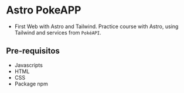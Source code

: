 # Astro PokeAPP

- First Web with Astro and Tailwind.
Practice course with Astro, using Tailwind and services from `PokéAPI`.

## Pre-requisitos

- Javascripts
- HTML
- CSS
- Package npm